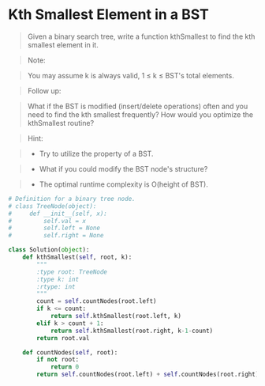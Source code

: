 # Kth Smallest Element in a BST

> Given a binary search tree, write a function kthSmallest to find the kth smallest element in it.

> Note: 

> You may assume k is always valid, 1 ≤ k ≤ BST's total elements.

> Follow up:

> What if the BST is modified (insert/delete operations) often and you need to find the kth smallest frequently? How would you optimize the kthSmallest routine?

> Hint:

> * Try to utilize the property of a BST.

> * What if you could modify the BST node's structure?

> * The optimal runtime complexity is O(height of BST).

```Python
# Definition for a binary tree node.
# class TreeNode(object):
#     def __init__(self, x):
#         self.val = x
#         self.left = None
#         self.right = None

class Solution(object):
    def kthSmallest(self, root, k):
        """
        :type root: TreeNode
        :type k: int
        :rtype: int
        """
        count = self.countNodes(root.left)
        if k <= count:
            return self.kthSmallest(root.left, k)
        elif k > count + 1:
            return self.kthSmallest(root.right, k-1-count)
        return root.val

    def countNodes(self, root):
        if not root:
            return 0
        return self.countNodes(root.left) + self.countNodes(root.right) + 1
```
